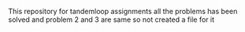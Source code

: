 This repository for tandemloop assignments
all the problems has been solved and problem 2 and 3 are same so not created a file for it